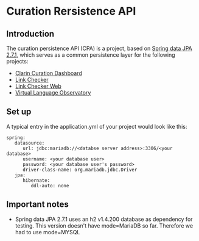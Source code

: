 # Curation Rersistence API

## Introduction
The curation persistence API (CPA) is a project, based on [Spring data JPA 2.7.1](https://spring.io/projects/spring-data-jpa), which serves as a common persistence layer for the following projects:
   - [Clarin Curation Dashboard](https://github.com/clarin-eric/curation-dashboard)
   - [Link Checker](https://github.com/clarin-eric/linkchecker)
   - [Link Checker Web](https://github.com/clarin-eric/linkchecker-web)
   - [Virtual Language Observatory](https://github.com/clarin-eric/VLO)
   
## Set up   

A typical entry in the application.yml of your project would look like this:

```
spring:
   datasource:
      url: jdbc:mariadb://<databse server address>:3306/<your database>
      username: <your database user>
      password: <your database user's password>
      driver-class-name: org.mariadb.jdbc.Driver
   jpa:
      hibernate:
         ddl-auto: none
```


## Important notes

   - Spring data JPA 2.7.1 uses an h2 v1.4.200 database as dependency for testing. This version doesn't have mode=MariaDB so far. Therefore we had to use mode=MYSQL     